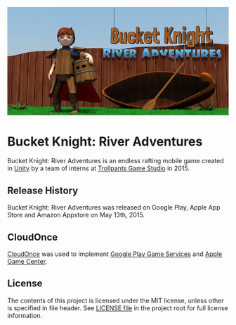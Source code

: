![feature](FeatureGraphic.png)

# Bucket Knight: River Adventures
Bucket Knight: River Adventures is an endless rafting mobile game created in [Unity](http://unity3d.com/) by a team of interns at [Trollpants Game Studio](https://github.com/jizc/Trollpants) in 2015.

## Release History
Bucket Knight: River Adventures was released on Google Play, Apple App Store and Amazon Appstore on May 13th, 2015.

## CloudOnce
[CloudOnce](https://github.com/jizc/CloudOnce) was used to implement [Google Play Game Services](https://developers.google.com/games/services/) and [Apple Game Center](https://developer.apple.com/game-center/).

## License
The contents of this project is licensed under the MIT license, unless other is specified in file header. See [LICENSE file](./LICENSE) in the project root for full license information.
